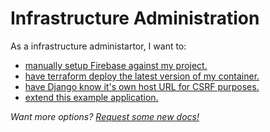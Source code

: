 # Infrastructure Administration

As a infrastructure administartor, I want to: 

 * [manually setup Firebase against my project.](firebase-manual-setup.md)
 * [have terraform deploy the latest version of my container.](terraform-latest.md)
 * [have Django know it's own host URL for CSRF purposes.](django-self-csrf.md)
 * [extend this example application.](extending-example.md)


*Want more options? [Request some new docs!](https://github.com/GoogleCloudPlatform/avocano/issues/new/choose)*